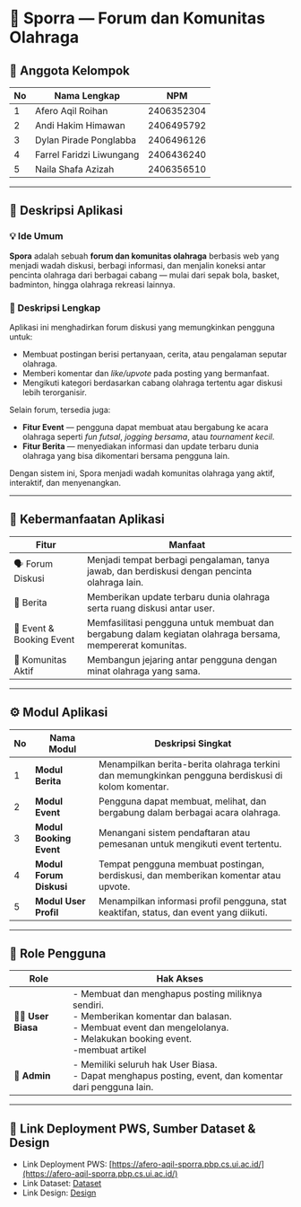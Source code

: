 # 🏅 **Sporra** — Forum dan Komunitas Olahraga

## 👥 **Anggota Kelompok**
| No | Nama Lengkap | NPM |
|----|---------------|------|
| 1 | Afero Aqil Roihan | 2406352304 |
| 2 | Andi Hakim Himawan | 2406495792 |
| 3 | Dylan Pirade Ponglabba | 2406496126 |
| 4 | Farrel Faridzi Liwungang | 2406436240 |
| 5 | Naila Shafa Azizah | 2406356510 |

---

## 📝 **Deskripsi Aplikasi**

### 💡 Ide Umum
**Spora** adalah sebuah **forum dan komunitas olahraga** berbasis web yang menjadi wadah diskusi, berbagi informasi, dan menjalin koneksi antar pencinta olahraga dari berbagai cabang — mulai dari sepak bola, basket, badminton, hingga olahraga rekreasi lainnya.

### 📄 Deskripsi Lengkap
Aplikasi ini menghadirkan forum diskusi yang memungkinkan pengguna untuk:
- Membuat postingan berisi pertanyaan, cerita, atau pengalaman seputar olahraga.  
- Memberi komentar dan *like/upvote* pada posting yang bermanfaat.  
- Mengikuti kategori berdasarkan cabang olahraga tertentu agar diskusi lebih terorganisir.  

Selain forum, tersedia juga:
- **Fitur Event** — pengguna dapat membuat atau bergabung ke acara olahraga seperti *fun futsal*, *jogging bersama*, atau *tournament kecil*.  
- **Fitur Berita** — menyediakan informasi dan update terbaru dunia olahraga yang bisa dikomentari bersama pengguna lain.  

Dengan sistem ini, Spora menjadi wadah komunitas olahraga yang aktif, interaktif, dan menyenangkan.

---

## 🎯 **Kebermanfaatan Aplikasi**

| Fitur | Manfaat |
|-------|----------|
| 🗣️ Forum Diskusi | Menjadi tempat berbagi pengalaman, tanya jawab, dan berdiskusi dengan pencinta olahraga lain. |
| 📰 Berita | Memberikan update terbaru dunia olahraga serta ruang diskusi antar user. |
| 🏃 Event & Booking Event | Memfasilitasi pengguna untuk membuat dan bergabung dalam kegiatan olahraga bersama, mempererat komunitas. |
| 👥 Komunitas Aktif | Membangun jejaring antar pengguna dengan minat olahraga yang sama. |

---

## ⚙️ **Modul Aplikasi**

| No | Nama Modul | Deskripsi Singkat |
|----|-------------|------------------|
| 1 | **Modul Berita** | Menampilkan berita-berita olahraga terkini dan memungkinkan pengguna berdiskusi di kolom komentar. |
| 2 | **Modul Event** | Pengguna dapat membuat, melihat, dan bergabung dalam berbagai acara olahraga. |
| 3 | **Modul Booking Event** | Menangani sistem pendaftaran atau pemesanan untuk mengikuti event tertentu. |
| 4 | **Modul Forum Diskusi** | Tempat pengguna membuat postingan, berdiskusi, dan memberikan komentar atau upvote. |
| 5 | **Modul User Profil** | Menampilkan informasi profil pengguna, stat keaktifan, status, dan event yang diikuti. |

---

## 👤 **Role Pengguna**

| Role | Hak Akses |
|------|------------|
| 🧑‍💻 **User Biasa** | - Membuat dan menghapus posting miliknya sendiri.<br> - Memberikan komentar dan balasan.<br> - Membuat event dan mengelolanya.<br> - Melakukan booking event.<br> -membuat artikel |
| 👑 **Admin** | - Memiliki seluruh hak User Biasa.<br> - Dapat menghapus posting, event, dan komentar dari pengguna lain. |

---

## 🧩 **Link Deployment PWS, Sumber Dataset & Design**

* Link Deployment PWS: [https://afero-aqil-sporra.pbp.cs.ui.ac.id/](https://afero-aqil-sporra.pbp.cs.ui.ac.id/)
* Link Dataset: [Dataset](https://www.kaggle.com/datasets/ashish51ngh/sports-news-dataset/)  
* Link Design: [Design](https://www.figma.com/design/r4boFdf6YhGvcHUERt42sv/Untitled?t=PiXpt7W3ahZCbsR6-1)


